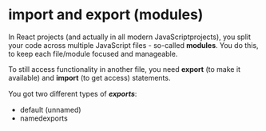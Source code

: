 # import and export (modules)

In React projects (and actually in all modern JavaScriptprojects), you split your code across multiple JavaScript files - so-called **modules**. You do this, to keep each file/module focused and manageable.

To still access functionality in another file, you need **export** (to make it available) and **import** (to get access) statements.

You got two diﬀerent types of ***exports***:
- default (unnamed)
- namedexports